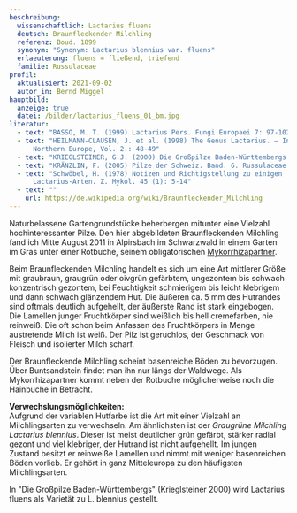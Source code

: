 ```yaml
---
beschreibung:
  wissenschaftlich: Lactarius fluens
  deutsch: Braunfleckender Milchling
  referenz: Boud. 1899
  synonym: "Synonym: Lactarius blennius var. fluens"
  erlaeuterung: fluens = fließend, triefend
  familie: Russulaceae
profil:
  aktualisiert: 2021-09-02
  autor_in: Bernd Miggel
hauptbild:
  anzeige: true
  datei: /bilder/lactarius_fluens_01_bm.jpg
literatur:
  - text: "BASSO, M. T. (1999) Lactarius Pers. Fungi Europaei 7: 97-102"
  - text: "HEILMANN-CLAUSEN, J. et al. (1998) The Genus Lactarius. – In: Fungi of
      Northern Europe, Vol. 2.: 48-49"
  - text: "KRIEGLSTEINER, G.J. (2000) Die Großpilze Baden-Württembergs. Band 2: 388"
  - text: "KRÄNZLIN, F. (2005) Pilze der Schweiz. Band. 6. Russulaceae: Nr. 10"
  - text: "Schwöbel, H. (1978) Notizen und Richtigstellung zu einigen
      Lactarius-Arten. Z. Mykol. 45 (1): 5-14"
  - text: ""
    url: https://de.wikipedia.org/wiki/Braunfleckender_Milchling
---
```

Naturbelassene Gartengrundstücke beherbergen mitunter  eine Vielzahl hochinteressanter Pilze. Den hier abgebildeten Braunfleckenden Milchling fand ich Mitte August 2011 in Alpirsbach im Schwarzwald in einem Garten im Gras unter einer Rotbuche, seinem obligatorischen [Mykorrhizapartner](Mykorrhiza "Glossar").

Beim Braunfleckenden Milchling handelt es sich um eine Art mittlerer Größe mit graubraun, graugrün oder oivgrün gefärbtem, ungezontem bis schwach konzentrisch gezontem, bei Feuchtigkeit schmierigem bis leicht klebrigem und dann schwach glänzendem Hut. Die äußeren ca. 5 mm des Hutrandes sind oftmals deutlich aufgehellt, der äußerste Rand ist stark eingebogen. Die Lamellen junger Fruchtkörper sind weißlich bis hell cremefarben, nie reinweiß. Die oft schon beim Anfassen des Fruchtkörpers in Menge austretende Milch ist weiß. Der Pilz ist geruchlos, der Geschmack von Fleisch und isolierter Milch scharf.

Der Braunfleckende Milchling scheint basenreiche Böden zu bevorzugen. Über Buntsandstein findet man ihn nur längs der Waldwege. Als Mykorrhizapartner kommt neben der Rotbuche möglicherweise noch die Hainbuche in Betracht.

**Verwechslungsmöglichkeiten:**\
Aufgrund der variablen Hutfarbe ist die Art mit einer Vielzahl an Milchlingsarten zu verwechseln. Am ähnlichsten ist der *Graugrüne Milchling Lactarius blennius*. Dieser ist meist deutlicher grün gefärbt, stärker radial gezont und viel klebriger, der Hutrand ist nicht aufgehellt. Im jungen Zustand besitzt er reinweiße Lamellen und nimmt mit weniger basenreichen Böden vorlieb. Er gehört in ganz Mitteleuropa zu den häufigsten Milchlingsarten.

In "Die Großpilze Baden-Württembergs" (Krieglsteiner 2000) wird Lactarius fluens als Varietät zu L. blennius gestellt.